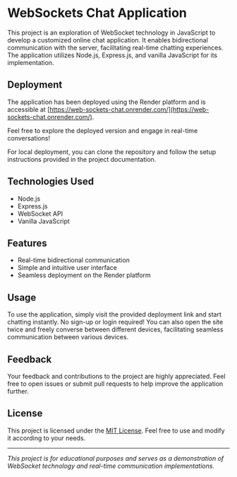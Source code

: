 # WebSockets Chat Application

This project is an exploration of WebSocket technology in JavaScript to develop a customized online chat application. It enables bidirectional communication with the server, facilitating real-time chatting experiences. The application utilizes Node.js, Express.js, and vanilla JavaScript for its implementation.

## Deployment

The application has been deployed using the Render platform and is accessible at [https://web-sockets-chat.onrender.com/](https://web-sockets-chat.onrender.com/).

Feel free to explore the deployed version and engage in real-time conversations!

For local deployment, you can clone the repository and follow the setup instructions provided in the project documentation.

## Technologies Used

- Node.js
- Express.js
- WebSocket API
- Vanilla JavaScript

## Features

- Real-time bidirectional communication
- Simple and intuitive user interface
- Seamless deployment on the Render platform

## Usage

To use the application, simply visit the provided deployment link and start chatting instantly. No sign-up or login required! You can also open the site twice and freely converse between different devices, facilitating seamless communication between various devices.

## Feedback

Your feedback and contributions to the project are highly appreciated. Feel free to open issues or submit pull requests to help improve the application further.

## License

This project is licensed under the [MIT License](LICENSE). Feel free to use and modify it according to your needs.

---

*This project is for educational purposes and serves as a demonstration of WebSocket technology and real-time communication implementations.*
